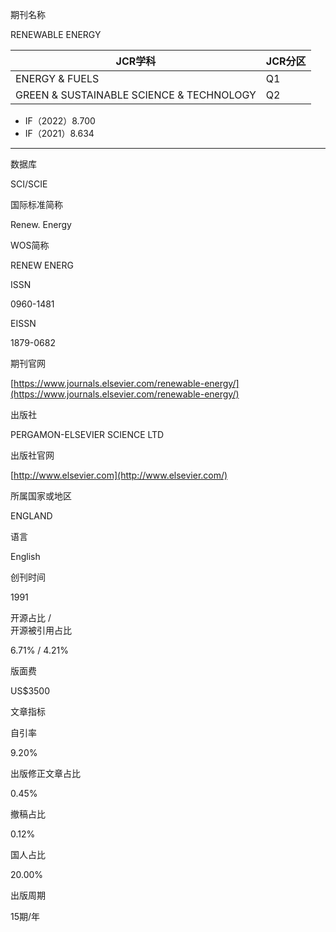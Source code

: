 期刊名称

RENEWABLE ENERGY

| JCR学科 | JCR分区 |
| ---- | ---- |
| ENERGY & FUELS | Q1 |
| GREEN & SUSTAINABLE SCIENCE & TECHNOLOGY | Q2 |
- IF（2022）8.700
- IF（2021）8.634
---
数据库

SCI/SCIE

国际标准简称

Renew. Energy

WOS简称

RENEW ENERG

ISSN

0960-1481

EISSN

1879-0682

期刊官网

[https://www.journals.elsevier.com/renewable-energy/](https://www.journals.elsevier.com/renewable-energy/)

出版社

PERGAMON-ELSEVIER SCIENCE LTD

出版社官网

[http://www.elsevier.com](http://www.elsevier.com/)

所属国家或地区

ENGLAND

语言

English

创刊时间

1991

开源占比 /  
开源被引用占比

6.71% / 4.21%

版面费

US$3500

文章指标

自引率

9.20%

出版修正文章占比

0.45%

撤稿占比

0.12%

国人占比

20.00%

出版周期

15期/年
